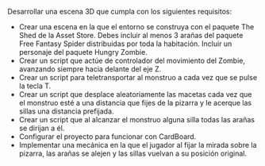 Desarrollar una escena 3D que cumpla con los siguientes requisitos:

- Crear una escena en la que el entorno se construya con el paquete The Shed de la Asset Store. Debes incluir al menos 3 arañas del paquete Free Fantasy Spider distribuidas por toda la habitación. Incluir un personaje del paquete Hungry Zombie. 
- Crear un script que actúe de controlador del movimiento del Zombie, avanzando siempre hacia delante del eje Z.
- Crear un script para teletransportar al monstruo a cada vez que se pulse la tecla T. 
- Crear un script que desplace aleatoriamente las macetas cada vez que el monstruo esté a una distancia que fijes de la pizarra y le acerque las sillas una distancia prefijada.
- Crear un script que al alcanzar el monstruo alguna silla todas las arañas se dirijan a él.
- Configurar el proyecto para funcionar con CardBoard. 
- Implementar una mecánica en la que el jugador al fijar la mirada sobre la pizarra, las arañas se alejen y las sillas vuelvan a su posición original.

